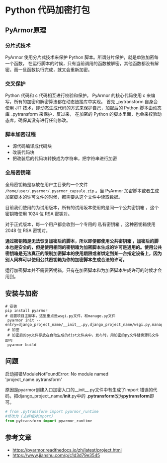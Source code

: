 # Python 代码加密打包

## PyArmor原理

### 分片式技术

PyArmor 使用分片式技术来保护 Python 脚本。所谓分片保护，就是单独加密每一个函数， 在运行脚本的时候，只有当前调用的函数被解密，其他函数都没有解密。而一旦函数执行完成，就又会重新加密。

### 交叉保护

Python 代码和 c 代码相互进行校验和保护。
PyArmor 的核心代码使用 c 来编写，所有的加密和解密算法都在动态链接库中实现。 首先 _pytransform 自身会使用 JIT 技术，即动态生成代码的方式来保护自己，加密后的 Python 脚本由动态库 _pytransform 来保护，反过来， 在加密的 Python 的脚本里面，也会来校验动态库，确保其没有进行任何修改。

### 脚本加密过程

- 源代码编译成代码块
- 改装代码块
- 把改装后的代码块转换成为字符串，把字符串进行加密

### 全局密钥箱

全局密钥箱是存放在用户主目录的一个文件 `/home/user/.pyarmor/.pyarmor_capsule.zip` 。当 PyArmor 加密脚本或者生成加密脚本的许可文件的时候，都需要从这个文件中读取数据。

目前我们使用的为试用版本，所有的试用坂本使用的是同一个公共密钥箱 ，这个密钥箱使用 1024 位 RSA 密钥对。

对于正式版本，每一个用户都会收到一个专用的 私有密钥箱 ，这种密钥箱使用 2048 位 RSA 密钥对。

**通过密钥箱是无法恢复加密后的脚本，所以即便都使用公共密钥箱 ，加密后的脚本也是安全的，但是使用相同的密钥箱为加密脚本生成的许可是通用的。使用公共密钥箱是无法真正的限制加密脚本的使用期限或者绑定到某一台指定设备上，因为别人同样可以使用公共密钥箱为你的加密脚本生成合法的许可。**

运行加密脚本并不需要密钥箱，只有在加密脚本和为加密脚本生成许可的时候才会用到。

## 安装与加密

```shell
# 安装
pip install pyarmor
# 设置项目主脚本，这里重点是wsgi.py文件，和manage.py文件
 pyarmor init --entry=django_project_name/__init__.py,django_project_name/wsgi.py,manage.py
 # 加密
 # 加密后的py文件存放在自动生成的dist文件夹中，发布时，用加密的py文件替换源码文件即可
 pyarmor build
```

## 问题

启动报错ModuleNotFoundError: No module named 'project_name.pytransform'

原因是pyarmor创建入口加密入口的__init__.py文件中有生成了import 错误的代码，把django_project_name/__init__.py中的 **.pytransform**改为**pytransform**即可。

```python
# from .pytransform import pyarmor_runtime
#修改为 (去掉相对import）
from pytransform import pyarmor_runtime
```

## 参考文章

- https://pyarmor.readthedocs.io/zh/latest/project.html
- https://www.jianshu.com/p/c1d3d79e3545
